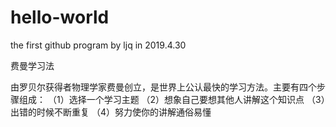 # hello-world
the first github program by ljq in 2019.4.30

费曼学习法

由罗贝尔获得者物理学家费曼创立，是世界上公认最快的学习方法。主要有四个步骤组成：
（1）选择一个学习主题
（2）想象自己要想其他人讲解这个知识点
（3）出错的时候不断重复
（4）努力使你的讲解通俗易懂
